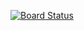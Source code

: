[![Board Status](https://firdousahmad.visualstudio.com/39cebe34-1788-4da1-b379-ba68c98a444c/b7bac0a6-7913-4b29-89ee-7d6e9836c813/_apis/work/boardbadge/238fefc7-975e-4386-b8ae-97511d41413b)](https://firdousahmad.visualstudio.com/39cebe34-1788-4da1-b379-ba68c98a444c/_boards/board/t/b7bac0a6-7913-4b29-89ee-7d6e9836c813/Microsoft.RequirementCategory)